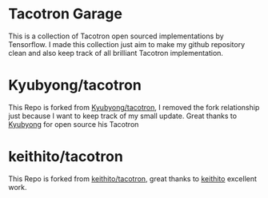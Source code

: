 # Tacotron Garage
This is a collection of Tacotron open sourced implementations by Tensorflow.
I made this collection just aim to make my github repository clean and also keep track of all brilliant Tacotron implementation.

# Kyubyong/tacotron
This Repo is forked from [Kyubyong/tacotron](https://github.com/Kyubyong/tacotron), I removed the fork relationship just because I want to keep track of my small update.
Great thanks to [Kyubyong](https://github.com/Kyubyong/tacotron) for open source his Tacotron

# keithito/tacotron
This Repo is forked from [keithito/tacotron](https://github.com/keithito/tacotron), great thanks to [keithito](https://github.com/keithito/tacotron) excellent work. 

